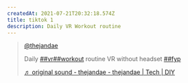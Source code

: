 ```yaml
---
createdAt: 2021-07-21T20:32:18.574Z
title: tiktok 1
description: Daily VR Workout routine
---
```


<blockquote class="tiktok-embed" cite="https://www.tiktok.com/@thejandae/video/6974380125265612034" data-video-id="6974380125265612034" style="max-width: 605px;min-width: 325px;" > <section> <a target="_blank" title="@thejandae" href="https://www.tiktok.com/@thejandae">@thejandae</a> <p>Daily <a title="vr" target="_blank" href="https://www.tiktok.com/tag/vr">##vr</a><a title="workout" target="_blank" href="https://www.tiktok.com/tag/workout">##workout</a>  routine VR without headset <a title="fyp" target="_blank" href="https://www.tiktok.com/tag/fyp">##fyp</a></p> <a target="_blank" title="♬ original sound - thejandae - thejandae | Tech | DIY" href="https://www.tiktok.com/music/original-sound-thejandae-6974380030638050049">♬ original sound - thejandae - thejandae | Tech | DIY</a> </section> </blockquote> <script async src="https://www.tiktok.com/embed.js"></script>